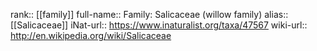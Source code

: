 

rank:: [[family]]
full-name:: Family: Salicaceae (willow family)
alias:: [[Salicaceae]]
iNat-url:: https://www.inaturalist.org/taxa/47567
wiki-url:: http://en.wikipedia.org/wiki/Salicaceae